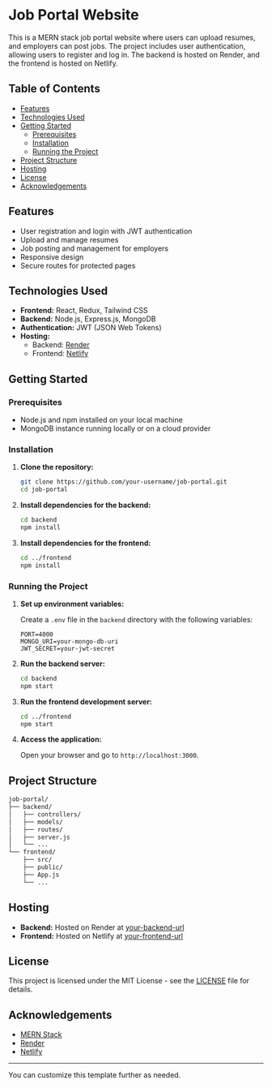 
# Job Portal Website

This is a MERN stack job portal website where users can upload resumes, and employers can post jobs. The project includes user authentication, allowing users to register and log in. The backend is hosted on Render, and the frontend is hosted on Netlify.

## Table of Contents

- [Features](#features)
- [Technologies Used](#technologies-used)
- [Getting Started](#getting-started)
  - [Prerequisites](#prerequisites)
  - [Installation](#installation)
  - [Running the Project](#running-the-project)
- [Project Structure](#project-structure)
- [Hosting](#hosting)
- [License](#license)
- [Acknowledgements](#acknowledgements)

## Features

- User registration and login with JWT authentication
- Upload and manage resumes
- Job posting and management for employers
- Responsive design
- Secure routes for protected pages

## Technologies Used

- **Frontend:** React, Redux, Tailwind CSS
- **Backend:** Node.js, Express.js, MongoDB
- **Authentication:** JWT (JSON Web Tokens)
- **Hosting:** 
  - Backend: [Render](https://render.com/)
  - Frontend: [Netlify](https://www.netlify.com/)

## Getting Started

### Prerequisites

- Node.js and npm installed on your local machine
- MongoDB instance running locally or on a cloud provider

### Installation

1. **Clone the repository:**
   ```bash
   git clone https://github.com/your-username/job-portal.git
   cd job-portal
   ```

2. **Install dependencies for the backend:**
   ```bash
   cd backend
   npm install
   ```

3. **Install dependencies for the frontend:**
   ```bash
   cd ../frontend
   npm install
   ```

### Running the Project

1. **Set up environment variables:**

   Create a `.env` file in the `backend` directory with the following variables:

   ```env
   PORT=4000
   MONGO_URI=your-mongo-db-uri
   JWT_SECRET=your-jwt-secret
   ```

2. **Run the backend server:**

   ```bash
   cd backend
   npm start
   ```

3. **Run the frontend development server:**

   ```bash
   cd ../frontend
   npm start
   ```

4. **Access the application:**

   Open your browser and go to `http://localhost:3000`.

## Project Structure

```bash
job-portal/
├── backend/
│   ├── controllers/
│   ├── models/
│   ├── routes/
│   ├── server.js
│   └── ...
└── frontend/
    ├── src/
    ├── public/
    ├── App.js
    └── ...
```

## Hosting

- **Backend:** Hosted on Render at [your-backend-url]([https://your-backend-url](https://mern-job-portal-rzw0.onrender.com))
- **Frontend:** Hosted on Netlify at [your-frontend-url]([https://your-frontend-url](https://jobportal-mern.netlify.app/))

## License

This project is licensed under the MIT License - see the [LICENSE](LICENSE) file for details.

## Acknowledgements

- [MERN Stack](https://www.mongodb.com/mern-stack)
- [Render](https://render.com/)
- [Netlify](https://www.netlify.com/)

---

You can customize this template further as needed.
